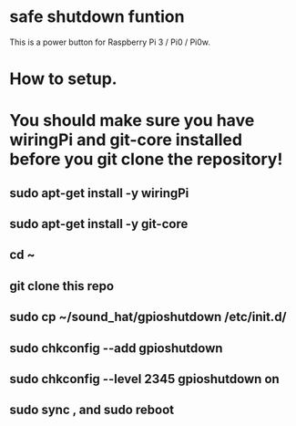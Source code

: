 # safe shutdown funtion
This is a power button for Raspberry Pi 3 / Pi0 / Pi0w.
# How to setup.
# You should make sure you have wiringPi and git-core installed before you git clone the repository!
## sudo apt-get install -y wiringPi
## sudo apt-get install -y git-core
## cd ~
## git clone this repo
## sudo cp ~/sound_hat/gpioshutdown /etc/init.d/
## sudo chkconfig --add gpioshutdown
## sudo chkconfig --level 2345 gpioshutdown on
## sudo sync , and sudo reboot


